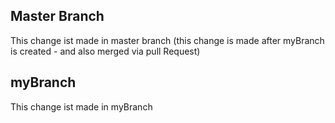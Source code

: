 ## Master Branch
This change ist made in master branch (this change is made after myBranch is created - and also merged via pull Request)

## myBranch
This change ist made in myBranch
